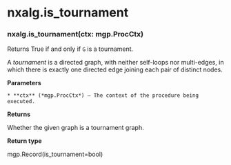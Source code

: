 # nxalg.is_tournament


### nxalg.is_tournament(ctx: mgp.ProcCtx)
Returns True if and only if `G` is a tournament.

A *tournament* is a directed graph, with neither self-loops nor
multi-edges, in which there is exactly one directed edge joining
each pair of distinct nodes.


**Parameters**

    * **ctx** (*mgp.ProcCtx*) – The context of the procedure being executed.



**Returns**

Whether the given graph is a tournament graph.



**Return type**

mgp.Record(is_tournament=bool)
